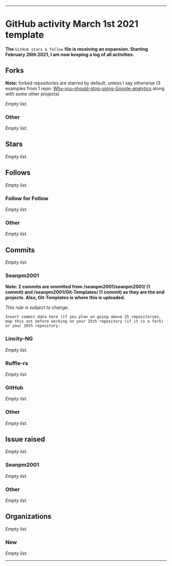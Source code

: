 
***

# GitHub activity March 1st 2021 template

**The** `GitHub stars & follow` **file is receiving an expansion. Starting February 26th 2021, I am now keeping a log of all activities.**

## Forks

**Note:** forked repositories are starred by default, unless I say otherwise (3 examples from 1 repo: [Why-you-should-stop-using-Google-analytics](https://github.com/seanpm2001/Why-you-should-stop-using-Google-analytics) along with some other projects)

_Empty list._

### Other

_Empty list._

## Stars

_Empty list._

## Follows

_Empty list._

### Follow for Follow

_Empty list._

### Other

_Empty list._

## Commits

_Empty list._

### Seanpm2001

**Note: 2 commits are ommitted from /seanpm2001/seanpm2001/ (1 commit) and /seanpm2001/Git-Templates/ (1 commit) as they are the end projects. Also, Git-Templates is where this is uploaded.**

_This rule is subject to change._

```
Insert commit data here (if you plan on going above 25 repositories, map this out before working on your 25th repository (if it is a fork) or your 26th repository.
```

### Lincity-NG

_Empty list._

### Ruffle-rs

_Empty list._

### GitHub

_Empty list._

### Other

_Empty list._

## Issue raised

_Empty list._

### Seanpm2001

_Empty list._

### Other

_Empty list._

## Organizations

_Empty list._

### New

_Empty list._

***

